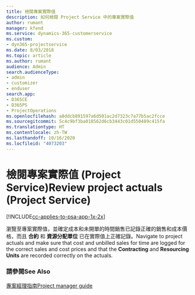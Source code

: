 ```yaml
---
title: 檢閱專案實際值
description: 如何檢閱 Project Service 中的專案實際值
author: rumant
manager: kfend
ms.service: dynamics-365-customerservice
ms.custom:
- dyn365-projectservice
ms.date: 8/03/2018
ms.topic: article
ms.author: rumant
audience: Admin
search.audienceType:
- admin
- customizer
- enduser
search.app:
- D365CE
- D365PS
- ProjectOperations
ms.openlocfilehash: a8ddcb891597a6d501ac2d7323c7a77b5ac2fcce
ms.sourcegitcommit: 5c4c9bf3ba018562d6cb3443c01d550489c415fa
ms.translationtype: HT
ms.contentlocale: zh-TW
ms.lasthandoff: 10/16/2020
ms.locfileid: "4073203"
---
```

# <a name="review-project-actuals-project-service"></a><span data-ttu-id="bd5b4-103">檢閱專案實際值 (Project Service)</span><span class="sxs-lookup"><span data-stu-id="bd5b4-103">Review project actuals (Project Service)</span></span>

[!INCLUDE[cc-applies-to-psa-app-1x-2x](../includes/cc-applies-to-psa-app-1x-2x.md)]

<span data-ttu-id="bd5b4-104">瀏覽至專案實際值，並確定成本和未開單的時間銷售已記錄正確的銷售和成本價格，而且 **合約** 和 **資源分配單位** 已在實際值上正確記錄。</span><span class="sxs-lookup"><span data-stu-id="bd5b4-104">Navigate to project actuals and make sure that cost and unbilled sales for time are logged for the correct sales and cost prices and that the **Contracting** and **Resourcing Units** are recorded correctly on the actuals.</span></span>  
  
### <a name="see-also"></a><span data-ttu-id="bd5b4-105">請參閱</span><span class="sxs-lookup"><span data-stu-id="bd5b4-105">See Also</span></span>  
 [<span data-ttu-id="bd5b4-106">專案經理指南</span><span class="sxs-lookup"><span data-stu-id="bd5b4-106">Project manager guide</span></span>](../psa/project-manager-guide.md)
